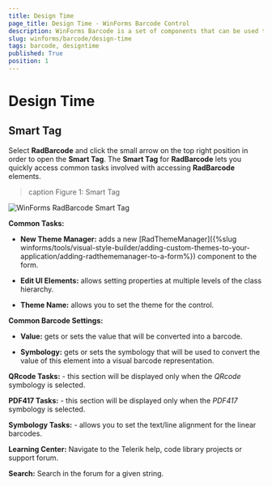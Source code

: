 ```yaml
---
title: Design Time
page_title: Design Time - WinForms Barcode Control
description: WinForms Barcode is a set of components that can be used to create, show and read barcodes. Learn how to use its Design Time feature. 
slug: winforms/barcode/design-time 
tags: barcode, designtime
published: True
position: 1 
---
```


# Design Time

## Smart Tag

Select **RadBarcode** and click the small arrow on the top right position in order to open the __Smart Tag__. The __Smart Tag__ for **RadBarcode** lets you quickly access common tasks involved with accessing **RadBarcode** elements.

>caption Figure 1: Smart Tag

![WinForms RadBarcode Smart Tag](images/barcode-design-time001.png)

**Common Tasks:**

* **New Theme Manager:** adds a new [RadThemeManager]({%slug winforms/tools/visual-style-builder/adding-custom-themes-to-your-application/adding-radthememanager-to-a-form%}) component to the form.
            
* **Edit UI Elements:** allows setting properties at multiple levels of the class hierarchy.
            
* **Theme Name:** allows you to set the theme for the control.

**Common Barcode Settings:**

* **Value:** gets or sets the value that will be converted into a barcode.

* **Symbology:** gets or sets the symbology that will be used to convert the value of this element into a visual barcode representation.

**QRcode Tasks:** - this section will be displayed only when the *QRcode* symbology is selected.

**PDF417 Tasks:** - this section will be displayed only when the *PDF417* symbology is selected.

**Symbology Tasks:** - allows you to set the text/line alignment for the linear barcodes.

**Learning Center:** Navigate to the Telerik help, code library projects or support forum.

**Search:** Search in the forum for a given string. 
        
